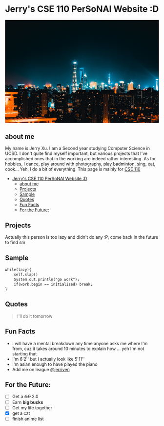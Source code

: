 # Jerry's CSE 110 PerSoNAl Website :D

![](Pictures/SH.JPG)
## about me 
My name is Jerry Xu. I am a Second year studying Computer Science in UCSD. I don't quite find myself important, but various projects that I've accomplished ones that in the working are indeed rather interesting. As for hobbies, I dance, play around with photography, play badminton, sing, eat, cook... Yeh, I do a bit of everything. This page is mainly for [CSE 110](README.md) 
- [Jerry's CSE 110 PerSoNAl Website :D](#jerrys-cse-110-personal-website-d)
  - [about me](#about-me)
  - [Projects](#projects)
  - [Sample](#sample)
  - [Quotes](#quotes)
  - [Fun Facts](#fun-facts)
  - [For the Future:](#for-the-future)

## Projects
 Actually this person is too lazy and didn't do any :P, come back in the future to find sm

## Sample
~~~~
while(lazy){
    self.slap()
    System.out.println("go work");
    if(work.begin == initialized) break;
}
~~~~

## Quotes

> I'll do it tomorrow

## Fun Facts

- I will have a mental breakdown any time anyone asks me where I'm from, cuz it takes around 10 minutes to explain how ... yeh I'm not starting that
- I'm 6'2'' but I actually look like 5'11''
- I'm asian enough to have played the piano
- Add me on league [@jerriven](https://na.op.gg/summoners/na/jerriven)


## For the Future:

- [ ] Get a ~~4.0~~ 2.0
- [ ] Earn **big bucks**
- [ ] Get my life together
- [x] get a cat
- [ ] finish anime list